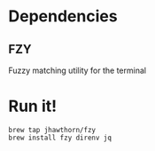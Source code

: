 # Dependencies

## FZY

Fuzzy matching utility for the terminal

# Run it!

```
brew tap jhawthorn/fzy
brew install fzy direnv jq
```